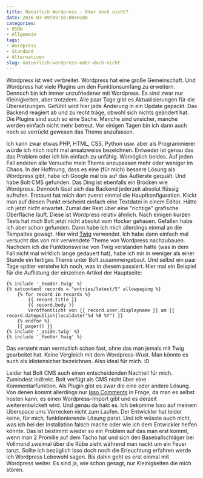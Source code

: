 ```yaml
---
title: Natürlich Wordpress - Oder doch nicht?
date: 2016-03-09T09:56:00+0100
categories:
- OSBN
- Allgemein
tags:
- Wordpress
- Standard
- Alternativen
slug: natuerlich-wordpress-oder-doch-nicht
---
```

Wordpress ist weit verbreitet. Wordpress hat eine große Gemeinschaft. Und Wordpress hat viele Plugins um den Funktionsumfang zu erweitern. Dennoch bin ich immer unzufriedener mit Wordpress. Es sind zwar nur Kleinigkeiten, aber trotzdem. Alle paar Tage gibt es Aktualisierungen für die Übersetzungen. Gefühlt wird hier jede Änderung in ein Update gepackt. Das Backend reagiert ab und zu recht träge, obwohl sich nichts geändert hat. Die Plugins sind auch so eine Sache. Manche sind unsicher, manche werden einfach nicht mehr betreut. Vor einigen Tagen bin ich dann auch noch so verrückt gewesen das Theme anzufassen.

Ich kann zwar etwas PHP, HTML, CSS, Python usw. aber als Programmierer würde ich mich nicht mal ansatzweise bezeichnen. Entweder ist genau das das Problem oder ich bin einfach zu unfähig. Womöglich beides. Auf jeden Fall endeten alle Versuche mein Theme anzupassen mehr oder weniger im Chaos. In der Hoffnung, dass es eine (für mich) bessere Lösung als Wordpress gibt, habe ich Google mal bis auf das Äußerste gequält. Und habe Bolt CMS gefunden. Das Ding ist ebenfalls ein Brocken wie Wordpress. Dennoch lässt sich das Backend jederzeit absolut flüssig aufrufen. Erstaunt hat mich dort zuerst einmal die Hauptkonfiguration. Klickt man auf diesen Punkt erscheint einfach eine Textdatei in einem Editor. Hätte ich jetzt nicht erwartet. Zumal der Rest über eine "richtige" grafische Oberfläche läuft. Diese ist Wordpress relativ ähnlich. Nach einigen kurzen Tests hat mich Bolt jetzt nicht absolut vom Hocker gehauen. Gefallen habe ich aber schon gefunden. Dann habe ich mich allerdings einmal an die Tempaltes gewagt. Hier wird [Twig](http://twig.sensiolabs.org "Twig") verwendet. Ich habe dann einfach mal versucht das von mir verwendete Theme von Wordpress nachzubauen. Nachdem ich die Funktionsweise von Twig verstanden hatte (was in dem Fall nicht mal wirklich lange gedauert hat), habe ich mir in weniger als einer Stunde ein fertiges Theme unter Bolt zusammengebaut. Und selbst ein paar Tage später verstehe ich noch, was in diesem passiert. Hier mal ein Beispiel für die Auflistung der einzelnen Artikel der Hauptseite:

<pre class="line-numbers" style="white-space:pre-wrap;">
<code class="language-twig">{% include '_header.twig' %}
{% setcontent records = "entries/latest/5" allowpaging %}
    {% for record in records %}
        {{ record.title }}
        {{ record.body }}
        Veröffentlicht von {{ record.user.displayname }} am {{ record.datepublish|localdate("%d %B %Y") }}
    {% endfor %}
    {{ pager() }}
{% include '_aside.twig' %}
{% include '_footer.twig' %}</code>
</pre>

Das versteht man vermutlich schon fast, ohne das man jemals mit Twig gearbeitet hat. Keine Vergleich mit dem Wordpress-Wust. Man könnte es auch als idiotensicher bezeichnen. Also ideal für mich. :D

Leider hat Bolt CMS auch einen entscheidenden Nachteil für mich. Zumindest indirekt. Bolt verfügt als CMS nicht über eine Kommentarfunktion. Als Plugin gibt es zwar die eine oder andere Lösung. Von denen kommt allerdings nur [Isso Comments](https://posativ.org/isso "Isso Comments") in Frage, da man es selbst hosten kann, es einen Wordpress-Import gibt und es derzeit weiterentwickelt wird. Und genau da hakt es. Ich bekomme Isso auf meinem Uberspace ums Verrecken nicht zum Laufen. Der Entwickler hat leider keine, für mich, funktionierende Lösung parat. Und ich wüsste auch nicht, was ich bei der Installation falsch mache oder wie ich dem Entwickler helfen könnte. Das ist bestimmt wieder so ein Problem auf das man erst kommt, wenn man 2 Promille auf dem Tacho hat und sich den Baseballschläger bei Vollmond zweimal über die Rübe zieht während man nackt um ein Feuer tanzt. Sollte ich bezüglich Isso doch noch die Erleuchtung erfahren werde ich Wordpress Lebewohl sagen. Bis dahin geht es erst einmal mit Wordpress weiter. Es sind ja, wie schon gesagt, nur Kleinigkeiten die mich stören.